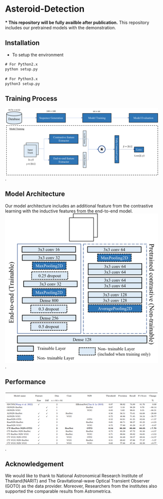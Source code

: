 # Asteroid-Detection
**\* This repository will be fully availble after publication.**
This repository includes our pretrained models with the demonstration.


## Installation
- To setup the environment
```
# For Python2.x
python setup.py

# For Python3.x
python3 setup.py
```

## Training Process
![alt text for screen readers](Images/Overall_Process.png  "Training Process").

## Model Architecture
Our model architecture includes an additional feature from the contrastive learning with the inductive features from the end-to-end model.
![alt text for screen readers](Images/CTN2Nmodel.png  "End-to-end classification with contrastive feature architecture").

## Performance
![alt text for screen readers](Images/Performance_table.png  "Performance comparison on test set").

<!-- 
### Contrastive learning 
This learning method learns to extract the contrast between an input and represent them as a contrastive feature map which are learnt through the similarity classification.
![alt text for screen readers](Images/Screenshot_CT.png "Contrastive learning architecture").
### End-to-end classification
The end-to-end model takes a pair of sky images and make a prediction whether a moving object is exists.
![alt text for screen readers](Images/Screenshot_n2n.png  "End-to-end classification architecture").

## Implementation
We provide two approaches of implmentations. First, we provides test.py and test.ipynb to show how our model make a prediction on 64*64 patches. Moreover, for full_img_test.py, we demonstrate how to use our model for .fits images. The latter approach includes both patch extractor and classifier heads to complete the whole process.
![alt text for screen readers](Images/Screenshot_sliding_windows.png  "Sliding windows for patch extraction").
-->

## Acknowledgement
We would like to thank to National Astronomical Research Institute of Thailand(NARIT) and The Gravitational-wave Optical Transient Observer (GOTO) as the data provider. Moreover, Researchers from the institutes also supported the comparable results from Astrometrica.
